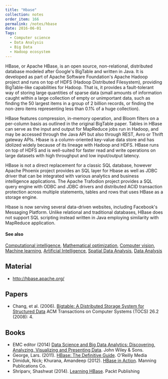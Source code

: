 ```yaml
---
title: "Hbase"
collection: notes
order_item: 166
permalink: /notes/hbase
date: 2016-06-01
Tags:
  - Computer science
  - Data Analysis
  - Big Data
  - Hadoop ecosystem
---
```


HBase, or Apache HBase, is an open source, non-relational, distributed database modeled after Google's BigTable and written in Java. It is developed as part of Apache Software Foundation's Apache Hadoop project and runs on top of HDFS (Hadoop Distributed Filesystem), providing BigTable-like capabilities for Hadoop. That is, it provides a fault-tolerant way of storing large quantities of sparse data (small amounts of information caught within a large collection of empty or unimportant data, such as finding the 50 largest items in a group of 2 billion records, or finding the non-zero items representing less than 0.1% of a huge collection).

HBase features compression, in-memory operation, and Bloom filters on a per-column basis as outlined in the original BigTable paper. Tables in HBase can serve as the input and output for MapReduce jobs run in Hadoop, and may be accessed through the Java API but also through REST, Avro or Thrift gateway APIs. Hbase is a column-oriented key-value data store and has idolized widely because of its lineage with Hadoop and HDFS. HBase runs on top of HDFS and is well-suited for faster read and write operations on large datasets with high throughput and low input/output latency.

HBase is not a direct replacement for a classic SQL database, however Apache Phoenix project provides an SQL layer for Hbase as well as JDBC driver that can be integrated with various analytics and business intelligence applications. The Apache Trafodion project provides a SQL query engine with ODBC and JDBC drivers and distributed ACID transaction protection across multiple statements, tables and rows that uses HBase as a storage engine.

Hbase is now serving several data-driven websites, including Facebook's Messaging Platform. Unlike relational and traditional databases, HBase does not support SQL scripting instead written in Java employing similarity with MapReduce application.


#### See also
[Computational intelligence](/notes/computational_intelligence), [Mathematical optimization](/notes/mathematical_optimization), [Computer vision](/notes/computer_vision), [Machine learning](/notes/machine_learning), [Artificial Intelligence](/notes/artificial_intelligence), [Spatial Data Analysis](/notes/spatial_data_analysis), [Data Analysis](/notes/data_analysis)


## Material
* http://hbase.apache.org/


## Papers
* Chang, et al. (2006). [Bigtable: A Distributed Storage System for Structured Data](https://www.usenix.org/legacy/events/osdi06/tech/chang/chang_html/) ACM Transactions on Computer Systems (TOCS) 26.2 (2008): 4.


## Books
* EMC editor (2014) [Data Science and Big Data Analytics: Discovering, Analyzing, Visualizing and Presenting Data](https://www.goodreads.com/book/show/22263956-data-science-and-big-data-analytics). John Wiley & Sons.
* George, Lars. (2011). [HBase: The Definitive Guide](https://www.goodreads.com/book/show/10316770-hbase). O'Reilly Media
* Dimiduk, Nick; Khurana, Amandeep (2012). [HBase in Action](https://www.goodreads.com/book/show/13507799-hbase-in-action). Manning Publications Co.
* Shriparv, Shashwat (2014). [Learning HBase](https://www.goodreads.com/book/show/24529152-learning-hbase). Packt Publishing


